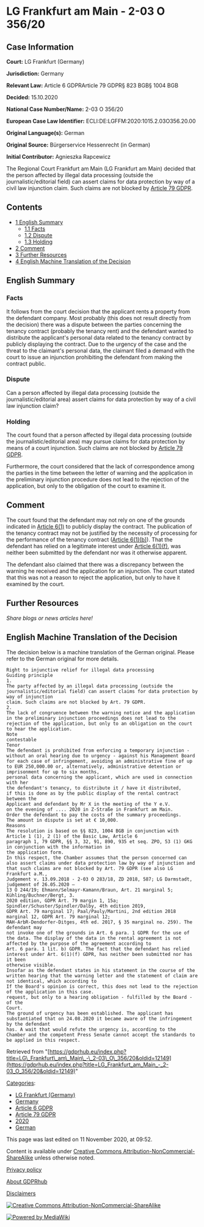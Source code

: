 # LG Frankfurt am Main - 2-03 O 356/20

## Case Information

**Court:** LG Frankfurt (Germany)

**Jurisdiction:** Germany

**Relevant Law:** Article 6 GDPRArticle 79 GDPR§ 823 BGB§ 1004 BGB

**Decided:** 15.10.2020

**National Case Number/Name:** 2-03 O 356/20

**European Case Law Identifier:** ECLI:DE:LGFFM:2020:1015.2.03O356.20.00

**Original Language(s):** German

**Original Source:** Bürgerservice Hessenrecht (in German)

**Initial Contributor:** Agnieszka Rapcewicz

The Regional Court Frankfurt am Main (LG Frankfurt am Main) decided that the person affected by illegal data processing (outside the journalistic/editorial field) can assert claims for data protection by way of a civil law injunction claim. Such claims are not blocked by [Article 79 GDPR](/index.php?title=Article_79_GDPR "Article 79 GDPR").

## Contents

*   [1 English Summary](#English_Summary)
    *   [1.1 Facts](#Facts)
    *   [1.2 Dispute](#Dispute)
    *   [1.3 Holding](#Holding)
*   [2 Comment](#Comment)
*   [3 Further Resources](#Further_Resources)
*   [4 English Machine Translation of the Decision](#English_Machine_Translation_of_the_Decision)

## English Summary

### Facts

It follows from the court decision that the applicant rents a property from the defendant company. Most probably (this does not result directly from the decision) there was a dispute between the parties concerning the tenancy contract (probably the tenancy rent) and the defendant wanted to distribute the applicant's personal data related to the tenancy contract by publicly displaying the contract. Due to the urgency of the case and the threat to the claimant's personal data, the claimant filed a demand with the court to issue an injunction prohibiting the defendant from making the contract public.

### Dispute

Can a person affected by illegal data processing (outside the journalistic/editorial area) assert claims for data protection by way of a civil law injunction claim?

### Holding

The court found that a person affected by illegal data processing (outside the journalistic/editorial area) may pursue claims for data protection by means of a court injunction. Such claims are not blocked by [Article 79 GDPR](/index.php?title=Article_79_GDPR "Article 79 GDPR").

Furthermore, the court considered that the lack of correspondence among the parties in the time between the letter of warning and the application in the preliminary injunction procedure does not lead to the rejection of the application, but only to the obligation of the court to examine it.

## Comment

The court found that the defendant may not rely on one of the grounds indicated in [Article 6(1)](/index.php?title=Article_6_GDPR#1 "Article 6 GDPR") to publicly display the contract. The publication of the tenancy contract may not be justified by the necessity of processing for the performance of the tenancy contract ([Article 6(1)(b)](/index.php?title=Article_6_GDPR#1b "Article 6 GDPR")). That the defendant has relied on a legitimate interest under [Article 6(1)(f)](/index.php?title=Article_6_GDPR#1f "Article 6 GDPR"), was neither been submitted by the defendant nor was it otherwise apparent.

The defendant also claimed that there was a discrepancy between the warning he received and the application for an injunction. The court stated that this was not a reason to reject the application, but only to have it examined by the court.

## Further Resources

_Share blogs or news articles here!_

## English Machine Translation of the Decision

The decision below is a machine translation of the German original. Please refer to the German original for more details.

```
Right to injunctive relief for illegal data processing
Guiding principle
1.
The party affected by an illegal data processing (outside the journalistic/editorial field) can assert claims for data protection by way of injunction
claim. Such claims are not blocked by Art. 79 GDPR.
2.
The lack of congruence between the warning notice and the application in the preliminary injunction proceedings does not lead to the rejection of the application, but only to an obligation on the court to hear the application.
Note
contestable
Tenor
The defendant is prohibited from enforcing a temporary injunction - without an oral hearing due to urgency - against his Management Board for each case of infringement, avoiding an administrative fine of up to EUR 250,000.00 or, alternatively, administrative detention or imprisonment for up to six months,
personal data concerning the applicant, which are used in connection with her
the defendant's tenancy, to distribute it / have it distributed,
if this is done as by the public display of the rental contract between the
Applicant and defendant by Mr X in the meeting of the Y e.V.
on the evening of .... 2020 in Z-Straße in Frankfurt am Main.
Order the defendant to pay the costs of the summary proceedings.
The amount in dispute is set at € 10,000.
Reasons
The resolution is based on §§ 823, 1004 BGB in conjunction with Article 1 (1), 2 (1) of the Basic Law, Article 6
paragraph 1, 79 GDPR, §§ 3, 32, 91, 890, 935 et seq. ZPO, 53 (1) GKG in conjunction with the information in
the application form.
In this respect, the Chamber assumes that the person concerned can also assert claims under data protection law by way of injunction and that such claims are not blocked by Art. 79 GDPR (see also LG Frankfurt a.M.,
Judgement v. 13.09.2018 - 2-03 O 283/18, ZD 2018, 587; LG Darmstadt, judgement of 26.05.2020 –
13 O 244/19; Ehmann/Selmayr-Kamann/Braun, Art. 21 marginal 5; Kühling/Buchner/Bergt, 3.
2020 edition, GDPR Art. 79 margin 1, 15a; Spindler/Schuster/Spindler/Dalby, 4th edition 2019,
GDPR Art. 79 marginal 17; Paal/Pauly/Martini, 2nd edition 2018 marginal 12, GDPR Art. 79 marginal 12;
MAH-ArbR-Dendorfer-Ditges, 4th ed. 2017, § 35 marginal no. 259). The defendant may
not invoke one of the grounds in Art. 6 para. 1 GDPR for the use of the data. The display of the data in the rental agreement is not affected by the purpose of the agreement according to
Art. 6 para. 1 lit. b) GDPR. The fact that the defendant has relied
interest under Art. 6(1)(f) GDPR, has neither been submitted nor has it been
otherwise visible.
Insofar as the defendant states in his statement in the course of the written hearing that the warning letter and the statement of claim are not identical, which according to
If the Board's opinion is correct, this does not lead to the rejection of the application in this case.
request, but only to a hearing obligation - fulfilled by the Board - of the
Court.
The ground of urgency has been established. The applicant has substantiated that on 24.08.2020 it became aware of the infringement by the defendant
has. A wait that would refute the urgency is, according to the
Chamber and the competent Press Senate cannot accept the standards to be applied in this respect. 

```

Retrieved from "[https://gdprhub.eu/index.php?title=LG\_Frankfurt\_am\_Main\_-\_2-03\_O\_356/20&oldid=12149](https://gdprhub.eu/index.php?title=LG_Frankfurt_am_Main_-_2-03_O_356/20&oldid=12149)"

[Categories](/index.php?title=Special:Categories "Special:Categories"):

*   [LG Frankfurt (Germany)](/index.php?title=Category:LG_Frankfurt_\(Germany\) "Category:LG Frankfurt (Germany)")
*   [Germany](/index.php?title=Category:Germany "Category:Germany")
*   [Article 6 GDPR](/index.php?title=Category:Article_6_GDPR "Category:Article 6 GDPR")
*   [Article 79 GDPR](/index.php?title=Category:Article_79_GDPR "Category:Article 79 GDPR")
*   [2020](/index.php?title=Category:2020 "Category:2020")
*   [German](/index.php?title=Category:German "Category:German")

This page was last edited on 11 November 2020, at 09:52.

Content is available under [Creative Commons Attribution-NonCommercial-ShareAlike](https://creativecommons.org/licenses/by-nc-sa/4.0/) unless otherwise noted.

[Privacy policy](/index.php?title=GDPRhub:Privacy_policy)

[About GDPRhub](/index.php?title=GDPRhub:About)

[Disclaimers](/index.php?title=GDPRhub:General_disclaimer)

[![Creative Commons Attribution-NonCommercial-ShareAlike](/resources/assets/licenses/cc-by-nc-sa.png)](https://creativecommons.org/licenses/by-nc-sa/4.0/)

[![Powered by MediaWiki](/resources/assets/poweredby_mediawiki_88x31.png)](https://www.mediawiki.org/)